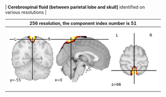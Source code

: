 


| **Cerebrospinal fluid (between parietal lobe and skull]** identified on various resolutions |

| 256 resolution, the component index number is 51|  
|:---:|  
| ![Component 256](../256/final/51.jpg "From component 256: Cerebrospinal fluid (between parietal lobe and skull]") |